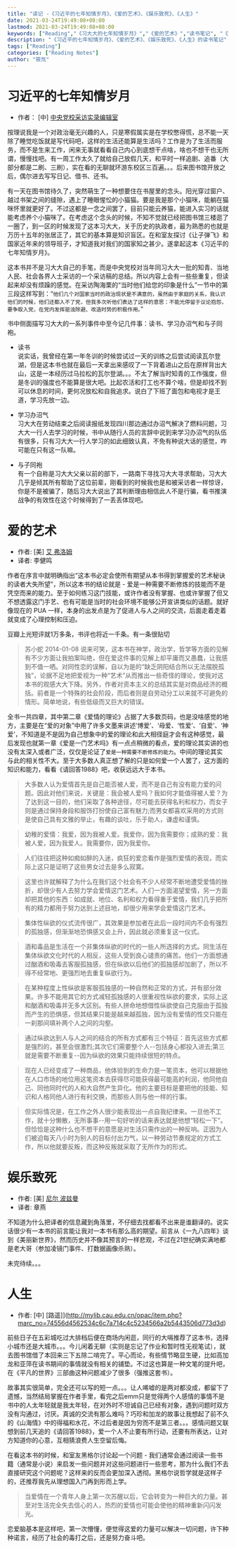 ```yaml
---
title: "读记 -《习近平的七年知情岁月》、《爱的艺术》、《娱乐致死》、《人生》"
date: 2021-03-24T19:49:08+08:00
lastmod: 2021-03-24T19:49:08+08:00
keywords: ["Reading","《习大大的七年知情岁月》","《爱的艺术》","读书笔记", "《娱乐致死》", "《人生》"]
description: "《习近平的七年知情岁月》、《爱的艺术》、《娱乐致死》、《人生》的读书笔记"
tags: ["Reading"]
categories: ["Reading Notes"]
author: "筱氚"
---
```

# 习近平的七年知情岁月
- 作者： [中]   [中央党校采访实录编辑室](https://book.douban.com/subject/27115209/)

按理说我是一个对政治毫无兴趣的人，只是寒假属实是在学校憋得慌，总不能一天除了睡觉吃饭就是写代码吧，这样的生活还能算是生活吗？工作是为了生活而服务，而不是生来工作，闲来无事就看看自己内心到底想干点啥，啥也不想干也无所谓，慢慢找吧。有一周工作太久了就给自己放假几天，和平时一样追剧、追番（大部分都是二刷、三刷），实在看的无聊就环游东校区三百遍。。。后来图书馆开放之后，偶尔进去写写日记、借书、还书。

有一天在图书馆待久了，突然萌生了一种想要住在书屋里的念头。阳光穿过窗户、越过书架之间的缝隙，遇上了睡眼惺忪的小猫猫。要是我是那个小猫咪，能躺在猫咪怀里就更好了。不过这都是一念之间罢了，目前只能云养猫，能进入实习的话就能考虑养个小猫咪了。在考虑这个念头的时候，不知不觉就已经把图书馆三楼逛了一圈了，到一区的时候发现了这本习大大，关于历史的执政者，最为熟悉的也就是万历十五年的张居正了，其它的基本算是知识盲区。在和室友探讨《让子弹飞》和国家近年来的领导班子，才知道我对我们的国家知之甚少。遂拿起这本《习近平的七年知情岁月》。

这本书并不是习大大自己的手笔，而是中央党校对当年同习大大一批的知青、当地人民、社会各界人士采访的一个采访稿的总结。所以内容上会有一些些重复，但读起来却没有烦躁的感觉。在采访陶海栗的“当时他们给您的印象是什么”一节中的第三段这样写到：“`他们几个对国家当时的政治现状是不满意的，虽然由于家庭的关系，我认识他们的时候，他们还都入不了党，但我多次听他们表达了这样的意思：不能光停留于议论抱怨，要争取入党，在党内发挥驱浊除避、改造时势的积极作用。`”

书中侧面描写习大大的一系列事件中至今记几件事：读书、学习办沼气和与子同袍。  
- 读书  
说实话，我曾经在第一年冬训的时候尝试过一天的训练之后尝试阅读瓦尔登湖，但是这本书也就在最后一天拿出来感叹了一下背着进山之后在原样背出大山，这是一本经历过马拉松的瓦尔登湖。。。不太了解当时知青的工作强度，但是冬训的强度也不能算是很大吧。比起农活和打工也不算个啥，但是却找不到可以休息的时间，更何况放松和自我追求。说白了下班了面包和电视才是王道，学习先放一边。

- 学习办沼气  
习大大在劳动结束之后阅读报纸发现四川那边通过办沼气解决了燃料问题，习大大一行人去学习的时候，书中从随行人员的言辞中说到来学习办沼气的队伍有很多，只有习大大一行人学习的如此细致认真，不免有种说大话的感觉，咋可能在只有这一队嘛。

- 与子同袍  
有一个自称是习大大父亲以前的部下，一路南下寻找习大大寻求帮助，习大大几乎是倾其所有帮助了这位前辈，刚看到的时候我也是和被采访者一样惊讶，你是不是被骗了，随后习大大说出了其判断理由相信此人不是行骗，看书推演战争的有效性在这个时候得到了一丢丢体现吧。

# 爱的艺术
- 作者: [美]   [艾 弗洛姆](https://book.douban.com/subject/3026879/)
- 译者: 李健鸣  

作者在序言中就明确指出“这本书必定会使所有期望从本书得到掌握爱的艺术秘诀的读者大失所望”，所以这本书的结论就是 - 爱是一种需要不断修炼的技能而不是凭空而来的能力。至于如何练习这门技能，或许作者没有掌握、也或许掌握了但又不想透露这门手艺、也有可能是当时的社会环境不能够公开宣讲类似的话题。就好像现在的 PUA 一样，本身的出发点是为了促进人与人之间的交流，后面走着走着就变成了心理控制和压迫。

豆瓣上光短评就1万多条，书评也将近一千条。有一条很贴切  
> 苏小蛇 2014-01-08
说来可笑，这本书在神学，政治学，哲学等方面的见解有不少方面让我拍案叫绝，但在爱这件事的见解上却平庸而又愚蠢，让我感到不值一哂。对同性恋的误解，自以为是的“缺乏阴阳结合所以无法摆脱孤独”，论据不足地把爱视为一种“艺术”从而推出一些奇怪的理论，使我对这本书的观感大大下降。另外，作者对资本主义的总结其实是对商品经济的概括。前者是一个特殊的社会阶段，而后者则是自劳动分工以来就不可避免的情形。简单地说，有些低级而又巨大的错误。

全书一共四章，其中第二章《爱情的理论》占据了大多数页码，也是没啥感觉的地方，主要是在“爱的对象”中用了许多文墨来讲述‘博爱’、‘母爱、‘性爱’、‘自爱’、‘神爱’，不知道是不是因为自己想象中的爱的理论和此大相径庭才会有这种感觉，最后发现也就第一章《爱是一门艺术吗》有一点点稍微的看点，爱的理论其实讲的也没有太深入或者广泛，仅仅是论证了`爱是一种需要不断修炼的能力`。中间的理论其实与此的相关性不大。至于大多数人真正想了解的只是如何爱一个人罢了，这方面的知识和能力，看看《请回答1988》吧，收获远远大于本书。

> 大多数人认为爱情首先是自己能否被人爱，而不是自己有没有能力爱的问题。因此对他们来说，关键是：我会被人爱吗？我如何才能值得被人爱？为了达到这一目的，他们采取了各种途径，尽可能去获得名利和权力，而女子则是通过保持身段和服饰打扮使自己富有魅力;而男女都喜欢采用的方式则是使自己具有文雅的举止，有趣的谈吐，乐于助人，谦虚和谨慎。

> 幼稚的爱情：我爱，因为我被人爱。我爱你，因为我需要你；成熟的爱：我被人爱，因为我爱人。我需要你，因为我爱你。

> 人们往往把这种如痴如醉的入迷，疯狂的爱恋看作是强烈爱情的表现，而实际上这只是证明了这些男女过去是多么寂寞。

> 这里也许就解释了为什么在我们这个社会有不少人经常不断地遭受爱情的挫折，却很少有人去努力学会爱情这门艺术。人们一方面渴望爱情，另一方面却把其他的东西：如成就、地位、名利和权力看得重于爱情，我们几乎把所有的精力都用于努力达到上述目地，却很少用来学会爱情这门艺术。

> 集体性纵欲的仪式流传很广，其效果是参加者在此后一段时间内不会有强烈的孤独感，但渐渐地恐惧感又会上升，因此就必须重复这一仪式。

> 酒和毒品是生活在一个非集体纵欲的时代的一些人所选择的方式。同生活在集体纵欲文化时代的人相反，这些人受到良心谴责的痛苦。他们一方面想通过酗酒和吸毒去客服孤独感，但在纵欲以后他们的孤独感却加剧了，所以不得不经常地、更强烈地去重复纵欲行为。

> 在某种程度上性纵欲是客服孤独感的一种自然和正常的方式，并有部分效果。许多不能用其它的方式减轻孤独感的人很重视性纵欲的要求，实际上这和酗酒和吸毒并无多大区别。有些人拼命地想借性纵欲使自己克服由于孤独而产生的恐惧感，但其结果只能是越来越孤独，因为没有爱情的性交只能在一刹那间填补两个人之间的沟壑。

> 通过纵欲达到人与人之间的结合的所有方式都有三个特征：首先这些方式都是强烈的，甚至会很激烈;其次它们需要整个人--包括身心都投入进去;第三就是需要不断重复--因为纵欲的效果只能持续很短的特点。

> 现在人已经变成了一种商品，他体验到的生命力是一笔资本，他可以根据他在人口市场的地位用这笔资本去获得尽可能获得最可能高的利润，他同他自己、同他同时代的人和大自然产生异化。他的主要目标是要把他的技能、知识和人格同他人进行有利交换，而那些人则与他一样的行事。

> 但实际情况是，在工作之外人很少能表现出一点自我纪律来。一旦他不工作，就十分懒散，无所事事--用一句好听的话来表达就是他想“轻松一下”。但恰恰是这种什么也不想干的意愿是对生活只需作出的一种反响。正因为人们被迫每天八小时为别人的目标付出力气，以一种劳动节奏规定的方式工作，所以他就要反叛，而这种反叛就采取了无所作为的形式。



# 娱乐致死
- 作者: [美]   [尼尔 波兹曼](http://mylib.cau.edu.cn/opac/item.php?marc_no=4c5a705578384d55557a486b615937783645656470673d3d)
- 译者: 章燕

不知道为什么把译者的信息藏到角落里，不仔细去找都看不出来是谁翻译的。说实话很少有一本书的前言能让我对一本书有那么高的期望。前言从《一九八四年》谈到《美丽新世界》，然而历史并不像其预言的一样悲观，不过在21世纪确实满地都是老大哥（参加凌镜门事件、打数据画像杀熟）。

未完待续。。。

# 人生
- 作者: [中]   [路遥]](http://mylib.cau.edu.cn/opac/item.php?marc_no=74556d4562534c6c7a714c4c5234566a2b5443506d773d3d)

前些日子在五彩城吃过大排档后便在商场内闲逛，同行的大嗝推荐了这本书，选择小城市还是大城市。。。今儿闲着无聊（实则是忘记了作业和暂时性无视笔试），就去图书馆借了本回来三下五除二啃完了。平心而论，有些情节略显生硬，比如高加龙和亚萍在读书期间的事情就没有相关的铺垫。不过这也算是一种文笔的提升吧，在《平凡的世界》三部曲这种问题减少了很多（强推这套书）。

故事其实很简单，完全还可以写的短一点。。。让人唏嘘的是两对都没成，都留下了遗憾，当然结局掌握在作者手里，看完之后emm只是觉得两个人感情的事情不是书中的人太年轻就是我太年轻，在对外时不坦诚自己已经有对象，遇到问题时双方没有沟通过，讨厌。真诚的交流有那么难吗？巧珍和加龙的故事让我想起了前不久的《山海情》中的得福和水花，不过后者是因为穷而不是第三者。。。感情问题又联想到前几天追的《请回答1988》，爱一个人不止要有所行动，还要有所表达，让对方知道你的心意，互相猜浪费人生空留后悔。

在看这本书的时候，和室友黑格尔讨论起一个问题 - 我们通常会通过阅读一些书籍（通常是小说）来启发一些问题并对这些问题进行一些思考，那为什么我们不去直接研究这个问题呢？这样来的反而会更加深入透彻。黑格尔说哲学就是这样子的，还推荐我先从理想国入门再到形而上学。

> 当爱情在一个青年人身上第一次苏醒以后，它会转变为一种巨大的力量。甚至对生活完全失去信心的人，热烈的爱情也可能会使他的精神重新闪闪发光。

恋爱脑基本是这样吧，第一次懵懂，便觉得这爱的力量可以解决一切问题，许下种种诺言，经历了社会的毒打之后，还是努力奋斗吧。
